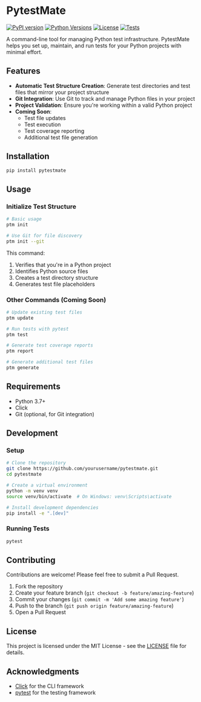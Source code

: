 # PytestMate

[![PyPI version](https://badge.fury.io/py/pytestmate.svg)](https://badge.fury.io/py/pytestmate)
[![Python Versions](https://img.shields.io/pypi/pyversions/pytestmate.svg)](https://pypi.org/project/pytestmate/)
[![License](https://img.shields.io/github/license/yourusername/pytestmate.svg)](https://github.com/yourusername/pytestmate/blob/main/LICENSE)
[![Tests](https://github.com/yourusername/pytestmate/actions/workflows/tests.yml/badge.svg)](https://github.com/yourusername/pytestmate/actions/workflows/tests.yml)

A command-line tool for managing Python test infrastructure. PytestMate helps you set up, maintain, and run tests for your Python projects with minimal effort.

## Features

- **Automatic Test Structure Creation**: Generate test directories and test files that mirror your project structure
- **Git Integration**: Use Git to track and manage Python files in your project
- **Project Validation**: Ensure you're working within a valid Python project
- **Coming Soon**:
  - Test file updates
  - Test execution
  - Test coverage reporting
  - Additional test file generation

## Installation

```bash
pip install pytestmate
```

## Usage

### Initialize Test Structure

```bash
# Basic usage
ptm init

# Use Git for file discovery
ptm init --git
```

This command:
1. Verifies that you're in a Python project
2. Identifies Python source files
3. Creates a test directory structure
4. Generates test file placeholders

### Other Commands (Coming Soon)

```bash
# Update existing test files
ptm update

# Run tests with pytest
ptm test

# Generate test coverage reports
ptm report

# Generate additional test files
ptm generate
```

## Requirements

- Python 3.7+
- Click
- Git (optional, for Git integration)

## Development

### Setup

```bash
# Clone the repository
git clone https://github.com/yourusername/pytestmate.git
cd pytestmate

# Create a virtual environment
python -m venv venv
source venv/bin/activate  # On Windows: venv\Scripts\activate

# Install development dependencies
pip install -e ".[dev]"
```

### Running Tests

```bash
pytest
```

## Contributing

Contributions are welcome! Please feel free to submit a Pull Request.

1. Fork the repository
2. Create your feature branch (`git checkout -b feature/amazing-feature`)
3. Commit your changes (`git commit -m 'Add some amazing feature'`)
4. Push to the branch (`git push origin feature/amazing-feature`)
5. Open a Pull Request

## License

This project is licensed under the MIT License - see the [LICENSE](LICENSE) file for details.

## Acknowledgments

- [Click](https://click.palletsprojects.com/) for the CLI framework
- [pytest](https://docs.pytest.org/) for the testing framework
